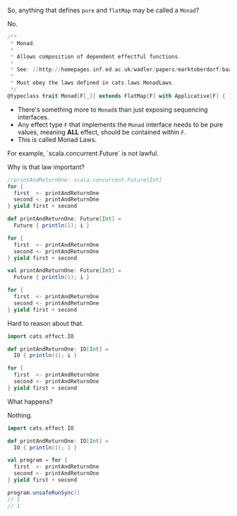 So, anything that defines `pure` and `flatMap` may be called a `Monad`?


No.
```scala
/**
 * Monad.
 *
 * Allows composition of dependent effectful functions.
 *
 * See: [[http://homepages.inf.ed.ac.uk/wadler/papers/marktoberdorf/baastad.pdf Monads for functional programming]]
 *
 * Must obey the laws defined in cats.laws.MonadLaws.
 */
@typeclass trait Monad[F[_]] extends FlatMap[F] with Applicative[F] {
```


- There's something more to `Monad`s than just exposing sequencing interfaces. 
- Any effect type `F` that implements the `Monad` interface needs to be pure values, meaning **ALL** effect, should be contained within `F`.
- This is called Monad Laws.

<!-- .element: class="fragment" data-fragment-index="1" -->  For example, `scala.concurrent.Future` is not lawful.


Why is that law important?
```scala
//printAndReturnOne: scala.concurrent.Future[Int]
for {
  first  <- printAndReturnOne
  second <- printAndReturnOne
} yield first + second
```


```scala
def printAndReturnOne: Future[Int] =
  Future { println(1); i }

for {
  first  <- printAndReturnOne
  second <- printAndReturnOne
} yield first + second
```


```scala
val printAndReturnOne: Future[Int] =
  Future { println(1); i }

for {
  first  <- printAndReturnOne
  second <- printAndReturnOne
} yield first + second
```


Hard to reason about that.


```scala
import cats.effect.IO

def printAndReturnOne: IO[Int] =
  IO { println(1); i }

for {
  first  <- printAndReturnOne
  second <- printAndReturnOne
} yield first + second
```
What happens?

<!-- .element: class="fragment" data-fragment-index="1" --> Nothing.


```scala
import cats.effect.IO

def printAndReturnOne: IO[Int] =
  IO { println(1); 1 }

val program = for {
  first  <- printAndReturnOne
  second <- printAndReturnOne
} yield first + second

program.unsafeRunSync()
// 1
// 1
```